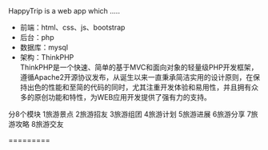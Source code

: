 <head>HappyTrip</head> is a web app which .....
<ul>
<li>前端：html、css、js、bootstrap</li>
<li>后台：php</li>
<li>数据库：mysql</li>
<li>架构：ThinkPHP</li>
ThinkPHP是一个快速、简单的基于MVC和面向对象的轻量级PHP开发框架，遵循Apache2开源协议发布，从诞生以来一直秉承简洁实用的设计原则，在保持出色的性能和至简的代码的同时，尤其注重开发体验和易用性，并且拥有众多的原创功能和特性，为WEB应用开发提供了强有力的支持。

</ul>
分8个模块
1旅游景点
2旅游招友
3旅游组团
4旅游计划
5旅游进展
6旅游分享
7旅游攻略
8旅游交友

=========

